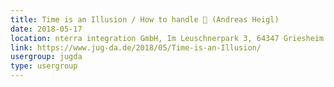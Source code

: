 ```yaml
---
title: Time is an Illusion / How to handle 💩 (Andreas Heigl)
date: 2018-05-17
location: nterra integration GmbH, Im Leuschnerpark 3, 64347 Griesheim
link: https://www.jug-da.de/2018/05/Time-is-an-Illusion/
usergroup: jugda
type: usergroup
---
```

